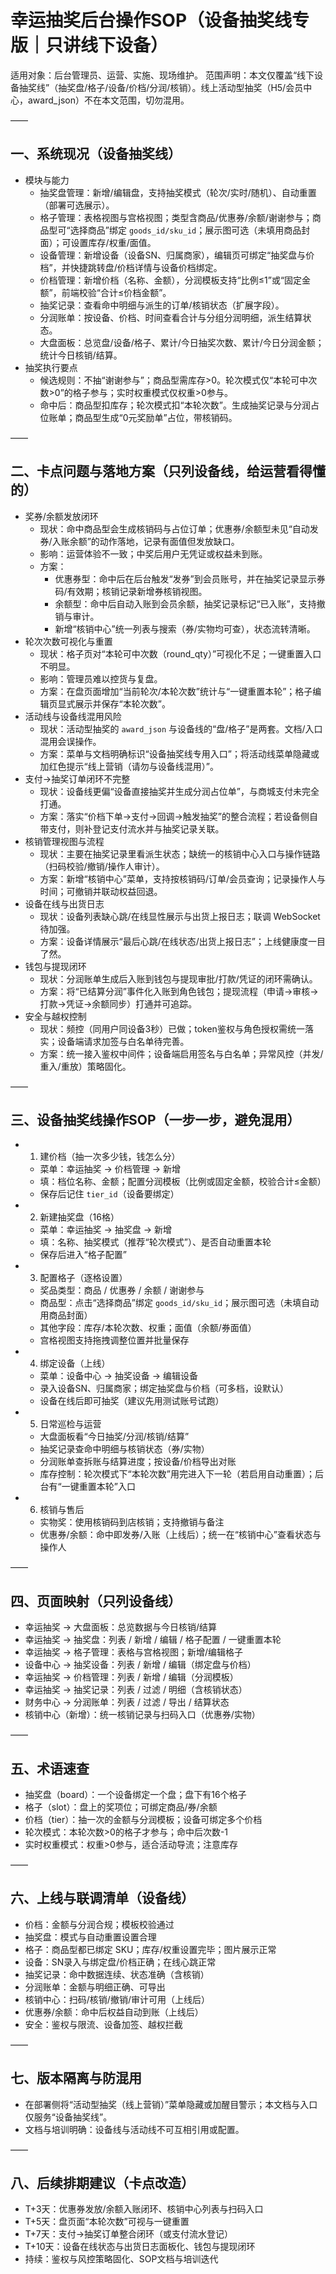 # 幸运抽奖后台操作SOP（设备抽奖线专版｜只讲线下设备）

适用对象：后台管理员、运营、实施、现场维护。
范围声明：本文仅覆盖“线下设备抽奖线”（抽奖盘/格子/设备/价档/分润/核销）。线上活动型抽奖（H5/会员中心，award_json）不在本文范围，切勿混用。

——

## 一、系统现况（设备抽奖线）
- 模块与能力
  - 抽奖盘管理：新增/编辑盘，支持抽奖模式（轮次/实时/随机）、自动重置（部署可选展示）。
  - 格子管理：表格视图与宫格视图；类型含商品/优惠券/余额/谢谢参与；商品型可“选择商品”绑定 `goods_id/sku_id`；展示图可选（未填用商品封面）；可设置库存/权重/面值。
  - 设备管理：新增设备（设备SN、归属商家），编辑页可绑定“抽奖盘与价档”，并快捷跳转盘/价档详情与设备价档绑定。
  - 价档管理：新增价档（名称、金额），分润模板支持“比例≤1”或“固定金额”，前端校验“合计≤价档金额”。
  - 抽奖记录：查看命中明细与派生的订单/核销状态（扩展字段）。
  - 分润账单：按设备、价档、时间查看合计与分组分润明细，派生结算状态。
  - 大盘面板：总览盘/设备/格子、累计/今日抽奖次数、累计/今日分润金额；统计今日核销/结算。
- 抽奖执行要点
  - 候选规则：不抽“谢谢参与”；商品型需库存>0。轮次模式仅“本轮可中次数>0”的格子参与；实时权重模式仅权重>0参与。
  - 命中后：商品型扣库存；轮次模式扣“本轮次数”。生成抽奖记录与分润占位账单；商品型生成“0元奖励单”占位，带核销码。

——

## 二、卡点问题与落地方案（只列设备线，给运营看得懂的）
- 奖券/余额发放闭环
  - 现状：命中商品型会生成核销码与占位订单；优惠券/余额型未见“自动发券/入账余额”的动作落地，记录有面值但发放缺口。
  - 影响：运营体验不一致；中奖后用户无凭证或权益未到账。
  - 方案：
    - 优惠券型：命中后在后台触发“发券”到会员账号，并在抽奖记录显示券码/有效期；核销记录新增券核销视图。
    - 余额型：命中后自动入账到会员余额，抽奖记录标记“已入账”，支持撤销与审计。
    - 新增“核销中心”统一列表与搜索（券/实物均可查），状态流转清晰。
- 轮次次数可视化与重置
  - 现状：格子页对“本轮可中次数（round_qty）”可视化不足；一键重置入口不明显。
  - 影响：管理员难以控货与复盘。
  - 方案：在盘页面增加“当前轮次/本轮次数”统计与“一键重置本轮”；格子编辑页显式展示并保存“本轮次数”。
- 活动线与设备线混用风险
  - 现状：活动型抽奖的 `award_json` 与设备线的“盘/格子”是两套。文档/入口混用会误操作。
  - 方案：菜单与文档明确标识“设备抽奖线专用入口”；将活动线菜单隐藏或加红色提示“线上营销（请勿与设备线混用）”。
- 支付→抽奖订单闭环不完整
  - 现状：设备线更偏“设备直接抽奖并生成分润占位单”，与商城支付未完全打通。
  - 方案：落实“价档下单→支付→回调→触发抽奖”的整合流程；若设备侧自带支付，则补登记支付流水并与抽奖记录关联。
- 核销管理视图与流程
  - 现状：主要在抽奖记录里看派生状态；缺统一的核销中心入口与操作链路（扫码校验/撤销/操作人审计）。
  - 方案：新增“核销中心”菜单，支持按核销码/订单/会员查询；记录操作人与时间；可撤销并联动权益回退。
- 设备在线与出货日志
  - 现状：设备列表缺心跳/在线显性展示与出货上报日志；联调 WebSocket 待加强。
  - 方案：设备详情展示“最后心跳/在线状态/出货上报日志”；上线健康度一目了然。
- 钱包与提现闭环
  - 现状：分润账单生成后入账到钱包与提现审批/打款/凭证的闭环需确认。
  - 方案：将“已结算分润”事件化入账到角色钱包；提现流程（申请→审核→打款→凭证→余额同步）打通并可追踪。
- 安全与越权控制
  - 现状：频控（同用户同设备3秒）已做；token鉴权与角色授权需统一落实；设备端请求加签与白名单待完善。
  - 方案：统一接入鉴权中间件；设备端启用签名与白名单；异常风控（并发/重入/重放）策略固化。

——

## 三、设备抽奖线操作SOP（一步一步，避免混用）
- 1) 建价档（抽一次多少钱，钱怎么分）
  - 菜单：幸运抽奖 → 价档管理 → 新增
  - 填：档位名称、金额；配置分润模板（比例或固定金额，校验合计≤金额）
  - 保存后记住 `tier_id`（设备要绑定）
- 2) 新建抽奖盘（16格）
  - 菜单：幸运抽奖 → 抽奖盘 → 新增
  - 填：名称、抽奖模式（推荐“轮次模式”）、是否自动重置本轮
  - 保存后进入“格子配置”
- 3) 配置格子（逐格设置）
  - 奖品类型：商品 / 优惠券 / 余额 / 谢谢参与
  - 商品型：点击“选择商品”绑定 `goods_id/sku_id`；展示图可选（未填自动用商品封面）
  - 其他字段：库存/本轮次数、权重；面值（余额/券面值）
  - 宫格视图支持拖拽调整位置并批量保存
- 4) 绑定设备（上线）
  - 菜单：设备中心 → 抽奖设备 → 编辑设备
  - 录入设备SN、归属商家；绑定抽奖盘与价档（可多档，设默认）
  - 设备在线后即可抽奖（建议先用测试账号试跑）
- 5) 日常巡检与运营
  - 大盘面板看“今日抽奖/分润/核销/结算”
  - 抽奖记录查命中明细与核销状态（券/实物）
  - 分润账单查拆账与结算进度；按设备/价档导出对账
  - 库存控制：轮次模式下“本轮次数”用完进入下一轮（若启用自动重置）；后台有“一键重置本轮”入口
- 6) 核销与售后
  - 实物奖：使用核销码到店核销；支持撤销与备注
  - 优惠券/余额：命中即发券/入账（上线后）；统一在“核销中心”查看状态与操作人

——

## 四、页面映射（只列设备线）
- 幸运抽奖 → 大盘面板：总览数据与今日核销/结算
- 幸运抽奖 → 抽奖盘：列表 / 新增 / 编辑 / 格子配置 / 一键重置本轮
- 幸运抽奖 → 格子管理：表格与宫格视图；新增/编辑格子
- 设备中心 → 抽奖设备：列表 / 新增 / 编辑（绑定盘与价档）
- 幸运抽奖 → 价档管理：列表 / 新增 / 编辑（分润模板）
- 幸运抽奖 → 抽奖记录：列表 / 过滤 / 明细（含核销状态）
- 财务中心 → 分润账单：列表 / 过滤 / 导出 / 结算状态
- 核销中心（新增）：统一核销记录与扫码入口（优惠券/实物）

——

## 五、术语速查
- 抽奖盘（board）：一个设备绑定一个盘；盘下有16个格子
- 格子（slot）：盘上的奖项位；可绑定商品/券/余额
- 价档（tier）：抽一次的金额与分润模板；设备可绑定多个价档
- 轮次模式：本轮次数>0的格子才参与；命中后次数-1
- 实时权重模式：权重>0参与，适合活动导流；注意库存

——

## 六、上线与联调清单（设备线）
- 价档：金额与分润合规；模板校验通过
- 抽奖盘：模式与自动重置设置合理
- 格子：商品型都已绑定 SKU；库存/权重设置完毕；图片展示正常
- 设备：SN录入与绑定盘/价档正确；在线心跳正常
- 抽奖记录：命中数据连续、状态准确（含核销）
- 分润账单：金额与明细正确、可导出
- 核销中心：扫码/核销/撤销/审计可用（上线后）
- 优惠券/余额：命中后权益自动到账（上线后）
- 安全：鉴权与限流、设备加签、越权拦截

——

## 七、版本隔离与防混用
- 在部署侧将“活动型抽奖（线上营销）”菜单隐藏或加醒目警示；本文档与入口仅服务“设备抽奖线”。
- 文档与培训明确：设备线与活动线不可互相引用或配置。

——

## 八、后续排期建议（卡点改造）
- T+3天：优惠券发放/余额入账闭环、核销中心列表与扫码入口
- T+5天：盘页面“本轮次数”可视与一键重置
- T+7天：支付→抽奖订单整合闭环（或支付流水登记）
- T+10天：设备在线状态与出货日志面板化、钱包与提现闭环
- 持续：鉴权与风控策略固化、SOP文档与培训迭代